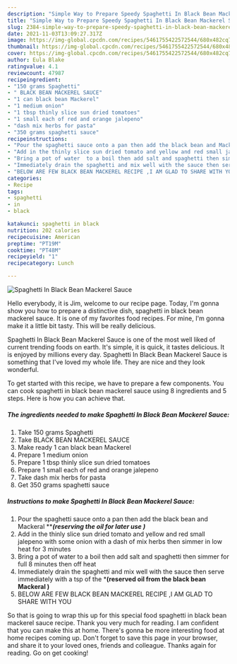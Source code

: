 ```yaml
---
description: "Simple Way to Prepare Speedy Spaghetti In Black Bean Mackerel Sauce"
title: "Simple Way to Prepare Speedy Spaghetti In Black Bean Mackerel Sauce"
slug: 2384-simple-way-to-prepare-speedy-spaghetti-in-black-bean-mackerel-sauce
date: 2021-11-03T13:09:27.317Z
image: https://img-global.cpcdn.com/recipes/5461755422572544/680x482cq70/spaghetti-in-black-bean-mackerel-sauce-recipe-main-photo.jpg
thumbnail: https://img-global.cpcdn.com/recipes/5461755422572544/680x482cq70/spaghetti-in-black-bean-mackerel-sauce-recipe-main-photo.jpg
cover: https://img-global.cpcdn.com/recipes/5461755422572544/680x482cq70/spaghetti-in-black-bean-mackerel-sauce-recipe-main-photo.jpg
author: Eula Blake
ratingvalue: 4.1
reviewcount: 47987
recipeingredient:
- "150 grams Spaghetti"
- " BLACK BEAN MACKEREL SAUCE"
- "1 can black bean Mackerel"
- "1 medium onion"
- "1 tbsp thinly slice sun dried tomatoes"
- "1 small each of red and orange jalepeno"
- "dash mix herbs for pasta"
- "350 grams spaghetti sauce"
recipeinstructions:
- "Pour the spaghetti sauce onto a pan then add the black bean and Mackeral  *****(reserving the oil for later use )***"
- "Add in the thinly slice sun dried tomato and yellow and red small jalepeno with some onion with a dash of mix herbs  then simmer in low heat for 3  minutes"
- "Bring a pot of water  to a boil then add salt and spaghetti then simmer for full 8 minutes then off heat"
- "Immediately drain the spaghetti and mix well with the sauce then serve immediately with a tsp of the *****(reserved oil from the black bean Mackeral )****"
- "BELOW ARE FEW BLACK BEAN MACKEREL RECIPE ,I AM GLAD TO SHARE WITH YOU"
categories:
- Recipe
tags:
- spaghetti
- in
- black

katakunci: spaghetti in black 
nutrition: 202 calories
recipecuisine: American
preptime: "PT19M"
cooktime: "PT48M"
recipeyield: "1"
recipecategory: Lunch

---
```



![Spaghetti In Black Bean Mackerel Sauce](https://img-global.cpcdn.com/recipes/5461755422572544/680x482cq70/spaghetti-in-black-bean-mackerel-sauce-recipe-main-photo.jpg)

Hello everybody, it is Jim, welcome to our recipe page. Today, I'm gonna show you how to prepare a distinctive dish, spaghetti in black bean mackerel sauce. It is one of my favorites food recipes. For mine, I'm gonna make it a little bit tasty. This will be really delicious.



Spaghetti In Black Bean Mackerel Sauce is one of the most well liked of current trending foods on earth. It's simple, it is quick, it tastes delicious. It is enjoyed by millions every day. Spaghetti In Black Bean Mackerel Sauce is something that I've loved my whole life. They are nice and they look wonderful.


To get started with this recipe, we have to prepare a few components. You can cook spaghetti in black bean mackerel sauce using 8 ingredients and 5 steps. Here is how you can achieve that.

<!--inarticleads1-->

##### The ingredients needed to make Spaghetti In Black Bean Mackerel Sauce:

1. Take 150 grams Spaghetti
1. Take  BLACK BEAN MACKEREL SAUCE
1. Make ready 1 can black bean Mackerel
1. Prepare 1 medium onion
1. Prepare 1 tbsp thinly slice sun dried tomatoes
1. Prepare 1 small each of red and orange jalepeno
1. Take dash mix herbs for pasta
1. Get 350 grams spaghetti sauce




<!--inarticleads2-->

##### Instructions to make Spaghetti In Black Bean Mackerel Sauce:

1. Pour the spaghetti sauce onto a pan then add the black bean and Mackeral  *****(reserving the oil for later use )***
1. Add in the thinly slice sun dried tomato and yellow and red small jalepeno with some onion with a dash of mix herbs  then simmer in low heat for 3  minutes
1. Bring a pot of water  to a boil then add salt and spaghetti then simmer for full 8 minutes then off heat
1. Immediately drain the spaghetti and mix well with the sauce then serve immediately with a tsp of the *****(reserved oil from the black bean Mackeral )****
1. BELOW ARE FEW BLACK BEAN MACKEREL RECIPE ,I AM GLAD TO SHARE WITH YOU




So that is going to wrap this up for this special food spaghetti in black bean mackerel sauce recipe. Thank you very much for reading. I am confident that you can make this at home. There's gonna be more interesting food at home recipes coming up. Don't forget to save this page in your browser, and share it to your loved ones, friends and colleague. Thanks again for reading. Go on get cooking!
